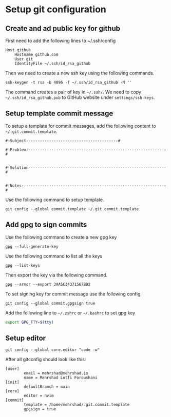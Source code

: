 # Setup git configuration

## Create and ad public key for github
First need to add the following lines to ~/.ssh/config
```
Host github
	Hostname github.com
	User git
	IdentityFile ~/.ssh/id_rsa_github
```

Then we need to create a new ssh key using the following commands.
```
ssh-keygen -t rsa -b 4096 -f ~/.ssh/id_rsa_github -N ''
```
The command creates a pair of key in `~/.ssh/`. 
We need to copy `~/.ssh/id_rsa_github.pub` to GitHub website under
`settings/ssh-keys`.

## Setup template commit message
To setup a template for commit messages, add the following content 
to `~/.git.commit.template`. 
```
#-Subject----------------------------------------#

#-Problem-------------------------------------------------------------#


#-Solution------------------------------------------------------------#


#-Notes---------------------------------------------------------------#

```

Use the following command to setup template.
```
git config --global commit.template ~/.git.commit.template
```


## Add gpg to sign commits
Use the following command to create a new gpg key
```
gpg --full-generate-key
```

Use the following command to list all the keys
```
gpg --list-keys
```

Then export the key via the following command.
```
gpg --armor --export 3AA5C34371567BD2
```

To set signing key for commit message use the following config
```
git config --global commit.gpgsign true
```

Add the following line to `~/.zshrc` or `~/.bashrc` to set gpg key
```bash
export GPG_TTY=$(tty)
```


## Setup editor 
```
git config --global core.editor "code -w"
```

After all gitconfig should look like this:
```
[user]
        email = mehrshad@mehrshad.io
        name = Mehrshad Lotfi Foroushani
[init]
        defaultBranch = main
[core]
        editor = nvim
[commit]
        template = /home/mehrshad/.git.commit.template
        gpgsign = true
```
